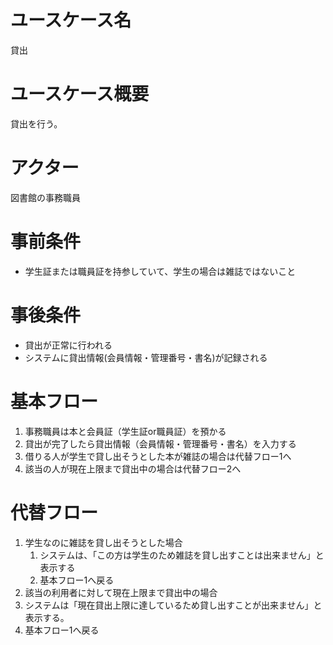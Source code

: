 # ユースケース名
貸出
# ユースケース概要
貸出を行う。
# アクター
図書館の事務職員
# 事前条件
- 学生証または職員証を持参していて、学生の場合は雑誌ではないこと
# 事後条件
- 貸出が正常に行われる
- システムに貸出情報(会員情報・管理番号・書名)が記録される
# 基本フロー
1. 事務職員は本と会員証（学生証or職員証）を預かる
2. 貸出が完了したら貸出情報（会員情報・管理番号・書名）を入力する
3. 借りる人が学生で貸し出そうとした本が雑誌の場合は代替フロー1へ
4. 該当の人が現在上限まで貸出中の場合は代替フロー2へ
# 代替フロー
1. 学生なのに雑誌を貸し出そうとした場合
   1. システムは、「この方は学生のため雑誌を貸し出すことは出来ません」と表示する 
   2. 基本フロー1へ戻る
2.  該当の利用者に対して現在上限まで貸出中の場合
   1. システムは「現在貸出上限に達しているため貸し出すことが出来ません」と表示する。
   2. 基本フロー1へ戻る